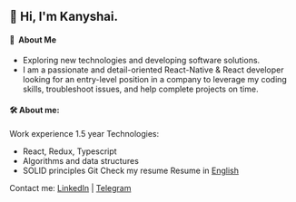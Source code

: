 ## 👋 Hi, I'm Kanyshai.

####  💫 &nbsp;About Me
- Exploring new technologies and developing software solutions.
- I am a passionate and detail-oriented React-Native & React developer looking for an entry-level position in a company to leverage my coding skills, troubleshoot issues, and help complete projects on time.


#### 🛠  About me:
Work experience 1.5 year
Technologies:
- React, Redux, Typescript
- Algorithms and data structures
- SOLID principles
Git
Check my resume
Resume in [English](https://docs.google.com/document/d/1YHhAuW-IjPpW22F4TQBOFQXC_3h8CLhlveQB5--he-Q/edit)

Contact me: [LinkedIn](https://www.linkedin.com/in/kbakaeva/) | [Telegram](https://t.me/kanyshai_bakaeva)
